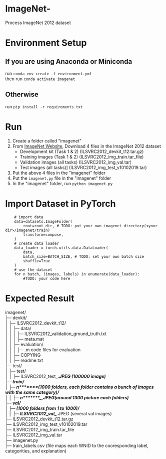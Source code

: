 # ImageNet-
Process ImageNet 2012 dataset

# Environment Setup
## If you are using Anaconda or Miniconda
run `conda env create -f environment.yml`  
then run `conda activate imagenet`
## Otherwise
run `pip install -r requirements.txt`

# Run
1. Create a folder called "imagenet"
2. From [ImageNet Website](https://image-net.org/), Download 4 files in the ImageNet 2012 dataset 
    * Development kit (Task 1 & 2) (ILSVRC2012_devkit_t12.tar.gz)
    * Training images (Task 1 & 2) (ILSVRC2012_img_train.tar_file)
    * Validation images (all tasks) (ILSVRC2012_img_val.tar)
    * Test images (all tasks)] (ILSVRC2012_img_test_v10102019.tar)
3. Put the above 4 files in the "imagenet" folder
4. Put the `imagenet.py` file in the "imagenet" folder
5. In the "imagenet" folder, run `python imagenet.py`

# Import Dataset in PyTorch
```
    # import data
    data=datasets.ImageFolder(
        root=root_dir, # TODO: put your own imagenet directory(<your dir>/imagenet/train)
        transform=compose,
    )
    # create data loader
    data_loader = torch.utils.data.DataLoader(
        data,
        batch_size=BATCH_SIZE, # TODO: set your own batch size
        shuffle=True
    )
    # use the dataset
    for n_batch, (images, labels) in enumerate(data_loader):
        #TODO: your code here
```

# Expected Result
imagenet/  
├─ devkit/  
│  ├─ ILSVRC2012_devkit_t12/  
│  │  ├─ data/  
│  │  │  ├─ ILSVRC2012_validation_ground_truth.txt  
│  │  │  ├─ meta.mat  
│  │  ├─ evaluation/  
│  │  │  ├─ .m code files for evaluation  
│  │  ├─ COPYING  
│  │  ├─ readme.txt  
├─ test/  
│  ├─ test/  
│  │  ├─ ILSVRC2012_test_********.JPEG (100000 image)  
├─ train/  
│  ├─ n*******(1000 folders, each folder contains a bunch of images with the same category)/  
│  │  ├─ n*******_***,JPEG(around 1300 picture each folders)  
├─ val/  
│  ├─ ***(1000 folders from 1 to 1000)/  
│  │  ├─ ILSVRC2012_val_********.JPEG (several val images)  
├─ ILSVRC2012_devkit_t12.tar.gz  
├─ ILSVRC2012_img_test_v10102019.tar  
├─ ILSVRC2012_img_train.tar_file  
├─ ILSVRC2012_img_val.tar  
├─ imagenet.py  
├─ train_labels.csv (file maps each WNID to the cooresponding label, categorities, and explanation)  
